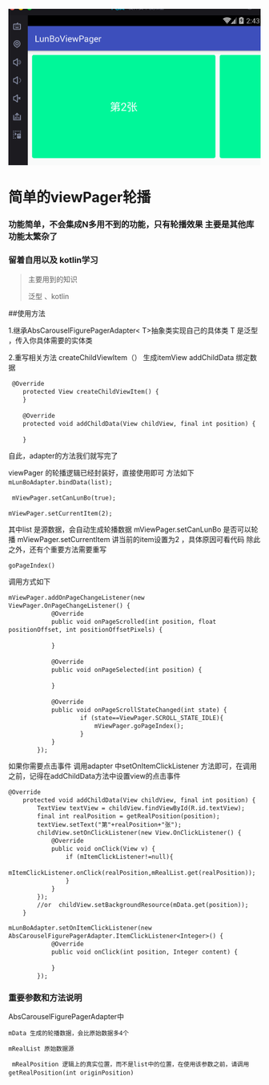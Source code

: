 ![示例图](https://github.com/nbwzlyd/LunBoViewPager/blob/master/app/gif/code.gif)

# 简单的viewPager轮播

### 功能简单，不会集成N多用不到的功能，只有轮播效果 主要是其他库功能太繁杂了
### 留着自用以及 kotlin学习

> 主要用到的知识
> 
> 泛型 、kotlin
>
##使用方法

 1.继承AbsCarouselFigurePagerAdapter< T>抽象类实现自己的具体类
 T 是泛型 ，传入你具体需要的实体类
 
 2.重写相关方法  createChildViewItem（） 生成itemView 
 addChildData 绑定数据

```
 @Override
    protected View createChildViewItem() {
    }

    @Override
    protected void addChildData(View childView, final int position) {
    
    }
```

 自此，adapter的方法我们就写完了

viewPager 的轮播逻辑已经封装好，直接使用即可
方法如下
` mLunBoAdapter.bindData(list);`

` mViewPager.setCanLunBo(true);`
        
` mViewPager.setCurrentItem(2); `

其中list 是源数据，会自动生成轮播数据
mViewPager.setCanLunBo 是否可以轮播
mViewPager.setCurrentItem 讲当前的item设置为2 ，具体原因可看代码
除此之外，还有个重要方法需要重写

```
goPageIndex()
```

调用方式如下

```
mViewPager.addOnPageChangeListener(new ViewPager.OnPageChangeListener() {
            @Override
            public void onPageScrolled(int position, float positionOffset, int positionOffsetPixels) {

            }

            @Override
            public void onPageSelected(int position) {

            }

            @Override
            public void onPageScrollStateChanged(int state) {
                    if (state==ViewPager.SCROLL_STATE_IDLE){
                        mViewPager.goPageIndex();
                    }
            }
        });
```
如果你需要点击事件
调用adapter 中setOnItemClickListener 方法即可，在调用之前，记得在addChildData方法中设置view的点击事件

```
@Override
    protected void addChildData(View childView, final int position) {
        TextView textView = childView.findViewById(R.id.textView);
        final int realPosition = getRealPosition(position);
        textView.setText("第"+realPosition+"张");
        childView.setOnClickListener(new View.OnClickListener() {
            @Override
            public void onClick(View v) {
                if (mItemClickListener!=null){
                    mItemClickListener.onClick(realPosition,mRealList.get(realPosition));
                }
            }
        });
        //or  childView.setBackgroundResource(mData.get(position));
    }
```

```
mLunBoAdapter.setOnItemClickListener(new AbsCarouselFigurePagerAdapter.ItemClickListener<Integer>() {
            @Override
            public void onClick(int position, Integer content) {

            }
        });
```
### 重要参数和方法说明
AbsCarouselFigurePagerAdapter中

` mData 生成的轮播数据，会比原始数据多4个 `

` mRealList 原始数据源 `

` mRealPosition 逻辑上的真实位置，而不是list中的位置，在使用该参数之前，请调用getRealPosition(int originPosition)`
